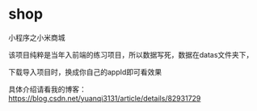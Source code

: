 # shop
小程序之小米商城

该项目纯粹是当年入前端的练习项目，所以数据写死，数据在datas文件夹下，

下载导入项目时，换成你自己的appId即可看效果

具体介绍请看我的博客： https://blog.csdn.net/yuanqi3131/article/details/82931729 
